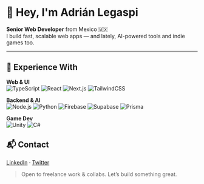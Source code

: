 # 👋 Hey, I'm Adrián Legaspi

**Senior Web Developer** from Mexico 🇲🇽  
I build fast, scalable web apps — and lately, AI-powered tools and indie games too.

---

## 🧰 Experience With

**Web & UI**  
![TypeScript](https://img.shields.io/badge/-TypeScript-3178C6?style=flat&logo=typescript&logoColor=white)
![React](https://img.shields.io/badge/-React-61DAFB?style=flat&logo=react&logoColor=black)
![Next.js](https://img.shields.io/badge/-Next.js-000000?style=flat&logo=next.js)
![TailwindCSS](https://img.shields.io/badge/-Tailwind-38B2AC?style=flat&logo=tailwind-css&logoColor=white)

**Backend & AI**  
![Node.js](https://img.shields.io/badge/-Node.js-339933?style=flat&logo=node.js&logoColor=white)
![Python](https://img.shields.io/badge/-Python-3776AB?style=flat&logo=python&logoColor=white)
![Firebase](https://img.shields.io/badge/-Firebase-FFCA28?style=flat&logo=firebase&logoColor=black)
![Supabase](https://img.shields.io/badge/-Supabase-3ECF8E?style=flat&logo=supabase&logoColor=white)
![Prisma](https://img.shields.io/badge/-Prisma-2D3748?style=flat&logo=prisma&logoColor=white)

**Game Dev**  
![Unity](https://img.shields.io/badge/-Unity-000000?style=flat&logo=unity&logoColor=white)
![C#](https://img.shields.io/badge/-C%23-239120?style=flat&logo=c-sharp&logoColor=white)


## 📬 Contact

[LinkedIn](https://linkedin.com/in/adrianlegaspi) · [Twitter](https://twitter.com/adrianlegaspix)

> Open to freelance work & collabs. Let’s build something great.
